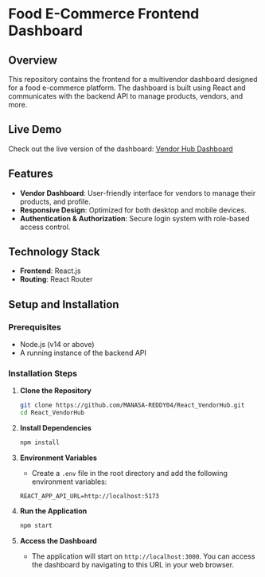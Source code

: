 # Food E-Commerce Frontend Dashboard

## Overview

This repository contains the frontend for a multivendor dashboard designed for a food e-commerce platform. The dashboard is built using React and communicates with the backend API to manage products, vendors, and more.

## Live Demo

Check out the live version of the dashboard: [Vendor Hub Dashboard](https://react-vendor-hub.vercel.app/)

## Features

- **Vendor Dashboard**: User-friendly interface for vendors to manage their products, and profile.
- **Responsive Design**: Optimized for both desktop and mobile devices.
- **Authentication & Authorization**: Secure login system with role-based access control.

## Technology Stack

- **Frontend**: React.js
- **Routing**: React Router

## Setup and Installation

### Prerequisites

- Node.js (v14 or above)
- A running instance of the backend API

### Installation Steps

1. **Clone the Repository**
    ```bash
    git clone https://github.com/MANASA-REDDY04/React_VendorHub.git
    cd React_VendorHub
    ```

2. **Install Dependencies**
    ```bash
    npm install
    ```

3. **Environment Variables**
    - Create a `.env` file in the root directory and add the following environment variables:

    ```plaintext
    REACT_APP_API_URL=http://localhost:5173
    
    ```

4. **Run the Application**
    ```bash
    npm start
    ```

5. **Access the Dashboard**
    - The application will start on `http://localhost:3000`. You can access the dashboard by navigating to this URL in your web browser.


